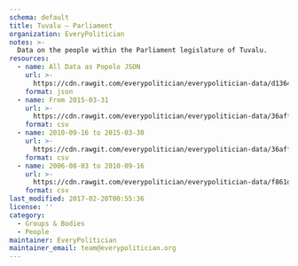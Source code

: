 ```yaml
---
schema: default
title: Tuvalu — Parliament
organization: EveryPolitician
notes: >-
  Data on the people within the Parliament legislature of Tuvalu.
resources:
  - name: All Data as Popolo JSON
    url: >-
      https://cdn.rawgit.com/everypolitician/everypolitician-data/d1364825aef6d6854fcdf84188b6d24b4e91e557/data/Tuvalu/Parliament/ep-popolo-v1.0.json
    format: json
  - name: From 2015-03-31
    url: >-
      https://cdn.rawgit.com/everypolitician/everypolitician-data/36affb081aa72c71b6894085b5524425e0602044/data/Tuvalu/Parliament/term-11.csv
    format: csv
  - name: 2010-09-16 to 2015-03-30
    url: >-
      https://cdn.rawgit.com/everypolitician/everypolitician-data/36affb081aa72c71b6894085b5524425e0602044/data/Tuvalu/Parliament/term-10.csv
    format: csv
  - name: 2006-08-03 to 2010-09-16
    url: >-
      https://cdn.rawgit.com/everypolitician/everypolitician-data/f861d17781a135488fe0c70311d2a7fe90ca849d/data/Tuvalu/Parliament/term-9.csv
    format: csv
last_modified: 2017-02-20T00:55:36
license: ''
category:
  - Groups & Bodies
  - People
maintainer: EveryPolitician
maintainer_email: team@everypolitician.org
---
```

